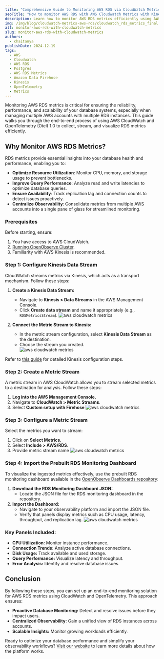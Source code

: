 ```yaml
---
title: "Comprehensive Guide to Monitoring AWS RDS via CloudWatch Metrics and OpenTelemetry"
seoTitle: "How to monitor AWS RDS with AWS Cloudwatch Metrics with Kinesis Firehose"
description: Learn how to monitor AWS RDS metrics efficiently using AWS CloudWatch and OpenTelemetry. This guide covers end-to-end steps, including creating a CloudWatch metric stream, setting up a Kinesis data stream, and ingesting RDS metrics via OpenTelemetry for centralized monitoring. Perfect for managing multiple AWS accounts and ensuring optimal database performance.
img: /img/blog/cloudwatch-metrics-aws-rds/cloudwatch_rds_metrics_final.gif
alt: monitor-aws-rds-with-cloudwatch-metrics
slug: monitor-aws-rds-with-cloudwatch-metrics
authors: 
  - chaitanya
publishDate: 2024-12-19
tags:
  - AWS
  - Cloudwatch
  - AWS RDS
  - Postgres
  - AWS RDS Metrics
  - Amazon Data Firehose
  - Kinesis
  - OpenTelemetry
  - Metrics
---
```

Monitoring AWS RDS metrics is critical for ensuring the reliability, performance, and scalability of your database systems, especially when managing multiple AWS accounts with multiple RDS instances. This guide walks you through the end-to-end process of using AWS CloudWatch and OpenTelemetry (Otel) 1.0 to collect, stream, and visualize RDS metrics efficiently.

## Why Monitor AWS RDS Metrics?

RDS metrics provide essential insights into your database health and performance, enabling you to:

* **Optimize Resource Utilization**: Monitor CPU, memory, and storage usage to prevent bottlenecks.  
* **Improve Query Performance**: Analyze read and write latencies to optimize database queries.  
* **Ensure Availability**: Track replication lag and connection counts to detect issues proactively.  
* **Centralize Observability**: Consolidate metrics from multiple AWS accounts into a single pane of glass for streamlined monitoring.

### Prerequisites

Before starting, ensure:

1. You have access to AWS CloudWatch.  
2. [Running OpenObserve Cluster](https://cloud.openobserve.ai/).  
3. Familiarity with AWS Kinesis is recommended.  

### Step 1: Configure Kinesis Data Stream

CloudWatch streams metrics via Kinesis, which acts as a transport mechanism. Follow these steps:

1. **Create a Kinesis Data Stream:**  
   * Navigate to **Kinesis \> Data Streams** in the AWS Management Console.  
   * Click **Create data stream** and name it appropriately (e.g., `RDSMetricsStream`).
   ![aws cloudwatch metrics](/img/blog/cloudwatch-metrics-aws-rds/kinesis_first.png)   

2. **Connect the Metric Stream to Kinesis:**  
   * In the metric stream configuration, select **Kinesis Data Stream** as the destination.  
   * Choose the stream you created.  
   ![aws cloudwatch metrics](/img/blog/cloudwatch-metrics-aws-rds/kinesis_second.png)

Refer to [this guide](https://openobserve.ai/docs/howto/ingest_cloudwatch_logs/) for detailed Kinesis configuration steps.

### Step 2: Create a Metric Stream

A metric stream in AWS CloudWatch allows you to stream selected metrics to a destination for analysis. Follow these steps:

1. **Log into the AWS Management Console.**  
2. Navigate to **CloudWatch \> Metric Streams**.  
3. Select **Custom setup with Firehose** 
![aws cloudwatch metrics](/img/blog/cloudwatch-metrics-aws-rds/rds_metrics_first.png)

### Step 3: Configure a Metric Stream

Select the metrics you want to stream:

1. Click on **Select Metrics.**  
2. Select **Include \> AWS/RDS**.  
3. Provide metric stream name
![aws cloudwatch metrics](/img/blog/cloudwatch-metrics-aws-rds/rds_metrics_second.png)

### Step 4: Import the Prebuilt RDS Monitoring Dashboard

To visualize the ingested metrics effectively, use the prebuilt RDS monitoring dashboard available in the [OpenObserve Dashboards repository](https://github.com/openobserve/dashboards/tree/main/AWS_Cloudwatch_RDS_Metrics):

1. **Download the RDS Monitoring Dashboard JSON:**  
   * Locate the JSON file for the RDS monitoring dashboard in the repository.  
2. **Import the Dashboard:**  
   * Navigate to your observability platform and import the JSON file.  
   * Verify that panels display metrics such as CPU usage, latency, throughput, and replication lag.
![aws cloudwatch metrics](/img/blog/cloudwatch-metrics-aws-rds/rds_metrics.gif)

### **Key Panels Included:**

* **CPU Utilization:** Monitor instance performance.  
* **Connection Trends:** Analyze active database connections.  
* **Disk Usage:** Track available and used storage.  
* **Query Performance:** Visualize latency and throughput.  
* **Error Analysis:** Identify and resolve database issues.

## **Conclusion**

By following these steps, you can set up an end-to-end monitoring solution for AWS RDS metrics using CloudWatch and OpenTelemetry. This approach ensures:

* **Proactive Database Monitoring:** Detect and resolve issues before they impact users.  
* **Centralized Observability:** Gain a unified view of RDS instances across accounts.  
* **Scalable Insights:** Monitor growing workloads efficiently.

Ready to optimize your database performance and simplify your observability workflows? [Visit our website](https://openobserve.ai/) to learn more details about how the platform works. 